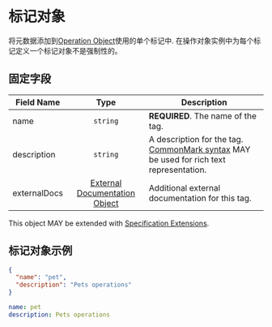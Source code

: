 # 标记对象

将元数据添加到[Operation Object](#operationObject)使用的单个标记中.
在操作对象实例中为每个标记定义一个标记对象不是强制性的。

## 固定字段

| Field Name                                 |                             Type                              | Description                                                                                                            |
| ------------------------------------------ | :-----------------------------------------------------------: | ---------------------------------------------------------------------------------------------------------------------- |
| <a name="tagName"></a>name                 |                           `string`                            | **REQUIRED**. The name of the tag.                                                                                     |
| <a name="tagDescription"></a>description   |                           `string`                            | A description for the tag. [CommonMark syntax](https://spec.commonmark.org/) MAY be used for rich text representation. |
| <a name="tagExternalDocs"></a>externalDocs | [External Documentation Object](#externalDocumentationObject) | Additional external documentation for this tag.                                                                        |

This object MAY be extended with [Specification Extensions](#specificationExtensions).

## 标记对象示例

```json
{
  "name": "pet",
  "description": "Pets operations"
}
```

```yaml
name: pet
description: Pets operations
```
